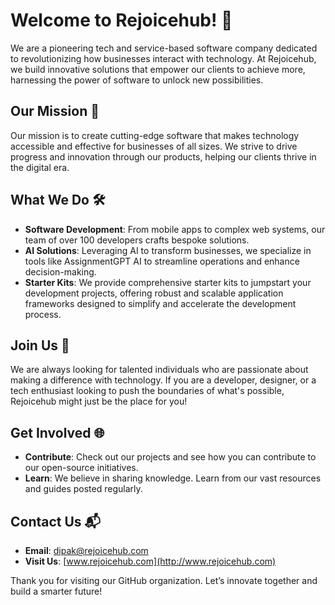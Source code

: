 # Welcome to Rejoicehub! 🌟

We are a pioneering tech and service-based software company dedicated to revolutionizing how businesses interact with technology. At Rejoicehub, we build innovative solutions that empower our clients to achieve more, harnessing the power of software to unlock new possibilities.

## Our Mission 🚀

Our mission is to create cutting-edge software that makes technology accessible and effective for businesses of all sizes. We strive to drive progress and innovation through our products, helping our clients thrive in the digital era.

## What We Do 🛠️

- **Software Development**: From mobile apps to complex web systems, our team of over 100 developers crafts bespoke solutions.
- **AI Solutions**: Leveraging AI to transform businesses, we specialize in tools like AssignmentGPT AI to streamline operations and enhance decision-making.
- **Starter Kits**: We provide comprehensive starter kits to jumpstart your development projects, offering robust and scalable application frameworks designed to simplify and accelerate the development process.

## Join Us 💼

We are always looking for talented individuals who are passionate about making a difference with technology. If you are a developer, designer, or a tech enthusiast looking to push the boundaries of what's possible, Rejoicehub might just be the place for you!

## Get Involved 🌐

- **Contribute**: Check out our projects and see how you can contribute to our open-source initiatives.
- **Learn**: We believe in sharing knowledge. Learn from our vast resources and guides posted regularly.

## Contact Us 📬

- **Email**: [dipak@rejoicehub.com](mailto:dipak@rejoicehub.com)
- **Visit Us**: [www.rejoicehub.com](http://www.rejoicehub.com)

Thank you for visiting our GitHub organization. Let’s innovate together and build a smarter future!
